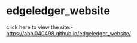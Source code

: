 # edgeledger_website

click here to view the site:- https://abhi040498.github.io/edgeledger_website/
